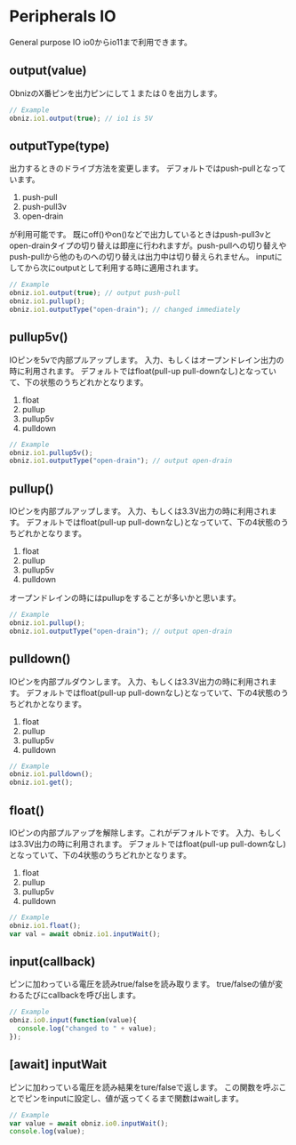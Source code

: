# Peripherals IO
General purpose IO
io0からio11まで利用できます。

## output(value)
ObnizのX番ピンを出力ピンにして１または０を出力します。

```Javascript
// Example
obniz.io1.output(true); // io1 is 5V
```
## outputType(type)
出力するときのドライブ方法を変更します。
デフォルトではpush-pullとなっています。

1. push-pull
2. push-pull3v
3. open-drain

が利用可能です。
既にoff()やon()などで出力しているときはpush-pull3vとopen-drainタイプの切り替えは即座に行われますが。push-pullへの切り替えやpush-pullから他のものへの切り替えは出力中は切り替えられません。
inputにしてから次にoutputとして利用する時に適用されます。
```Javascript
// Example
obniz.io1.output(true); // output push-pull
obniz.io1.pullup();
obniz.io1.outputType("open-drain"); // changed immediately 
```

## pullup5v()
IOピンを5vで内部プルアップします。
入力、もしくはオープンドレイン出力の時に利用されます。
デフォルトではfloat(pull-up pull-downなし)となっていて、下の状態のうちどれかとなります。

1. float
2. pullup
3. pullup5v
4. pulldown

```Javascript
// Example
obniz.io1.pullup5v();
obniz.io1.outputType("open-drain"); // output open-drain
```

## pullup()
IOピンを内部プルアップします。
入力、もしくは3.3V出力の時に利用されます。
デフォルトではfloat(pull-up pull-downなし)となっていて、下の4状態のうちどれかとなります。

1. float
2. pullup
3. pullup5v
4. pulldown

オープンドレインの時にはpullupをすることが多いかと思います。
```Javascript
// Example
obniz.io1.pullup();
obniz.io1.outputType("open-drain"); // output open-drain
```
## pulldown()
IOピンを内部プルダウンします。
入力、もしくは3.3V出力の時に利用されます。
デフォルトではfloat(pull-up pull-downなし)となっていて、下の4状態のうちどれかとなります。

1. float
2. pullup
3. pullup5v
4. pulldown

```Javascript
// Example
obniz.io1.pulldown();
obniz.io1.get();
```

## float()
IOピンの内部プルアップを解除します。これがデフォルトです。
入力、もしくは3.3V出力の時に利用されます。
デフォルトではfloat(pull-up pull-downなし)となっていて、下の4状態のうちどれかとなります。

1. float
2. pullup
3. pullup5v
4. pulldown

```Javascript
// Example
obniz.io1.float();
var val = await obniz.io1.inputWait();
```

## input(callback)
ピンに加わっている電圧を読みtrue/falseを読み取ります。
true/falseの値が変わるたびにcallbackを呼び出します。
```Javascript
// Example
obniz.io0.input(function(value){
  console.log("changed to " + value);
});
```
## [await] inputWait
ピンに加わっている電圧を読み結果をture/falseで返します。
この関数を呼ぶことでピンをinputに設定し、値が返ってくるまで関数はwaitします。
```Javascript
// Example
var value = await obniz.io0.inputWait();
console.log(value);
```